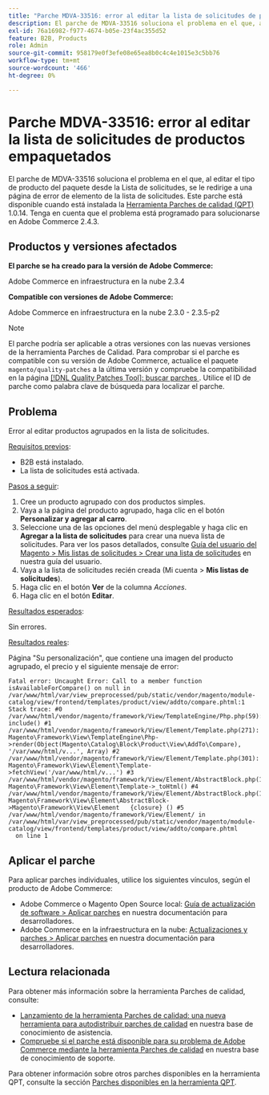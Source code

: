 ```yaml
---
title: "Parche MDVA-33516: error al editar la lista de solicitudes de productos empaquetados"
description: El parche de MDVA-33516 soluciona el problema en el que, al editar el tipo de producto del paquete desde la Lista de solicitudes, se le redirige a una página de error de elemento de la lista de solicitudes. Este parche está disponible cuando está instalada la [Quality Patches Tool (QPT)](/help/announcements/adobe-commerce-announcements/magento-quality-patches-released-new-tool-to-self-serve-quality-patches.md) 1.0.14. Tenga en cuenta que el problema está programado para solucionarse en Adobe Commerce 2.4.3.
exl-id: 76a16982-f977-4674-b05e-23f4ac355d52
feature: B2B, Products
role: Admin
source-git-commit: 958179e0f3efe08e65ea8b0c4c4e1015e3c5bb76
workflow-type: tm+mt
source-wordcount: '466'
ht-degree: 0%

---
```


# Parche MDVA-33516: error al editar la lista de solicitudes de productos empaquetados

El parche de MDVA-33516 soluciona el problema en el que, al editar el tipo de producto del paquete desde la Lista de solicitudes, se le redirige a una página de error de elemento de la lista de solicitudes. Este parche está disponible cuando está instalada la [Herramienta Parches de calidad (QPT)](/help/announcements/adobe-commerce-announcements/magento-quality-patches-released-new-tool-to-self-serve-quality-patches.md) 1.0.14. Tenga en cuenta que el problema está programado para solucionarse en Adobe Commerce 2.4.3.

## Productos y versiones afectados

**El parche se ha creado para la versión de Adobe Commerce:**

Adobe Commerce en infraestructura en la nube 2.3.4

**Compatible con versiones de Adobe Commerce:**

Adobe Commerce en infraestructura en la nube 2.3.0 - 2.3.5-p2

>[!NOTE]
>
>El parche podría ser aplicable a otras versiones con las nuevas versiones de la herramienta Parches de Calidad. Para comprobar si el parche es compatible con su versión de Adobe Commerce, actualice el paquete `magento/quality-patches` a la última versión y compruebe la compatibilidad en la página [[!DNL Quality Patches Tool]: buscar parches ](https://devdocs.magento.com/quality-patches/tool.html#patch-grid). Utilice el ID de parche como palabra clave de búsqueda para localizar el parche.

## Problema

Error al editar productos agrupados en la lista de solicitudes.

<u>Requisitos previos</u>:

* B2B está instalado.
* La lista de solicitudes está activada.

<u>Pasos a seguir</u>:

1. Cree un producto agrupado con dos productos simples.
1. Vaya a la página del producto agrupado, haga clic en el botón **Personalizar y agregar al carro**.
1. Seleccione una de las opciones del menú desplegable y haga clic en **Agregar a la lista de solicitudes** para crear una nueva lista de solicitudes. Para ver los pasos detallados, consulte [Guía del usuario del Magento > Mis listas de solicitudes > Crear una lista de solicitudes](https://docs.magento.com/user-guide/customers/account-dashboard-requisition-lists.html#create-a-requisition-list) en nuestra guía del usuario.
1. Vaya a la lista de solicitudes recién creada (Mi cuenta > **Mis listas de solicitudes**).
1. Haga clic en el botón **Ver** de la columna *Acciones*.
1. Haga clic en el botón **Editar**.

<u>Resultados esperados</u>:<br>

Sin errores.

<u>Resultados reales</u>:

Página &quot;Su personalización&quot;, que contiene una imagen del producto agrupado, el precio y el siguiente mensaje de error:

```
Fatal error: Uncaught Error: Call to a member function isAvailableForCompare() on null in /var/www/html/var/view_preprocessed/pub/static/vendor/magento/module-catalog/view/frontend/templates/product/view/addto/compare.phtml:1 Stack trace: #0 /var/www/html/vendor/magento/framework/View/TemplateEngine/Php.php(59): include() #1 /var/www/html/vendor/magento/framework/View/Element/Template.php(271): Magento\Framework\View\TemplateEngine\Php->render(Object(Magento\Catalog\Block\Product\View\AddTo\Compare), '/var/www/html/v...', Array) #2 /var/www/html/vendor/magento/framework/View/Element/Template.php(301): Magento\Framework\View\Element\Template->fetchView('/var/www/html/v...') #3 /var/www/html/vendor/magento/framework/View/Element/AbstractBlock.php(1099): Magento\Framework\View\Element\Template->_toHtml() #4 /var/www/html/vendor/magento/framework/View/Element/AbstractBlock.php(1103): Magento\Framework\View\Element\AbstractBlock->Magento\Framework\View\Element   {closure} () #5 /var/www/html/vendor/magento/framework/View/Element/ in /var/www/html/var/view_preprocessed/pub/static/vendor/magento/module-catalog/view/frontend/templates/product/view/addto/compare.phtml
  on line 1
```

## Aplicar el parche

Para aplicar parches individuales, utilice los siguientes vínculos, según el producto de Adobe Commerce:

* Adobe Commerce o Magento Open Source local: [Guía de actualización de software > Aplicar parches](https://devdocs.magento.com/guides/v2.4/comp-mgr/patching/mqp.html) en nuestra documentación para desarrolladores.
* Adobe Commerce en la infraestructura en la nube: [Actualizaciones y parches > Aplicar parches](https://devdocs.magento.com/cloud/project/project-patch.html) en nuestra documentación para desarrolladores.

## Lectura relacionada

Para obtener más información sobre la herramienta Parches de calidad, consulte:

* [Lanzamiento de la herramienta Parches de calidad: una nueva herramienta para autodistribuir parches de calidad](/help/announcements/adobe-commerce-announcements/magento-quality-patches-released-new-tool-to-self-serve-quality-patches.md) en nuestra base de conocimiento de asistencia.
* [Compruebe si el parche está disponible para su problema de Adobe Commerce mediante la herramienta Parches de calidad](/help/support-tools/patches-available-in-qpt-tool/check-patch-for-magento-issue-with-magento-quality-patches.md) en nuestra base de conocimiento de soporte.

Para obtener información sobre otros parches disponibles en la herramienta QPT, consulte la sección [Parches disponibles en la herramienta QPT](https://support.magento.com/hc/en-us/sections/360010506631-Patches-available-in-QPT-tool-).

